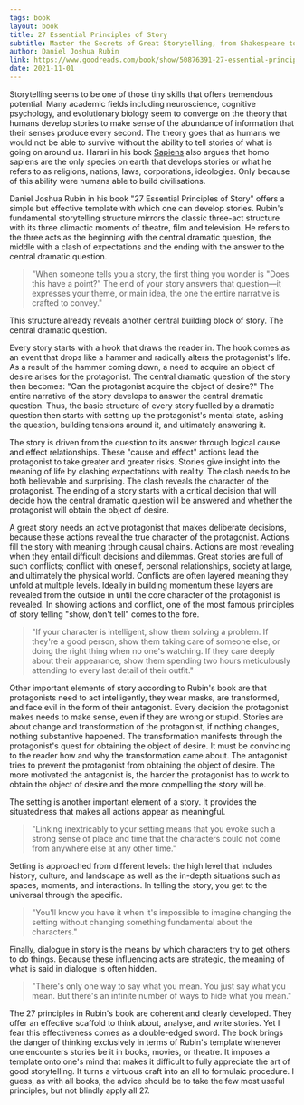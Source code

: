 ```yaml
---
tags: book
layout: book
title: 27 Essential Principles of Story
subtitle: Master the Secrets of Great Storytelling, from Shakespeare to South Park
author: Daniel Joshua Rubin
link: https://www.goodreads.com/book/show/50876391-27-essential-principles-of-story
date: 2021-11-01
---
```


Storytelling seems to be one of those tiny skills that offers tremendous potential.
Many academic fields including neuroscience, cognitive psychology, and evolutionary biology seem to converge on the theory that humans develop stories to make sense of the abundance of information that their senses produce every second.
The theory goes that as humans we would not be able to survive without the ability to tell stories of what is going on around us.
Harari in his book [Sapiens](../sapiens) also argues that homo sapiens are the only species on earth that develops stories or what he refers to as religions, nations, laws, corporations, ideologies.
Only because of this ability were humans able to build civilisations.

Daniel Joshua Rubin in his book "27 Essential Principles of Story" offers a simple but effective template with which one can develop stories.
Rubin's fundamental storytelling structure mirrors the classic three-act structure with its three climactic moments of theatre, film and television.
He refers to the three acts as the beginning with the central dramatic question, the middle with a clash of expectations and the ending with the answer to the central dramatic question.

> "When someone tells you a story, the first thing you wonder is "Does this have a point?" The end of your story answers that question—it expresses your theme, or main idea, the one the entire narrative is crafted to convey."

This structure already reveals another central building block of story.
The central dramatic question.

Every story starts with a hook that draws the reader in.
The hook comes as an event that drops like a hammer and radically alters the protagonist's life.
As a result of the hammer coming down, a need to acquire an object of desire arises for the protagonist.
The central dramatic question of the story then becomes: "Can the protagonist acquire the object of desire?"
The entire narrative of the story develops to answer the central dramatic question.
Thus, the basic structure of every story fuelled by a dramatic question then starts with setting up the protagonist's mental state, asking the question, building tensions around it, and ultimately answering it.

The story is driven from the question to its answer through logical cause and effect relationships.
These "cause and effect" actions lead the protagonist to take greater and greater risks.
Stories give insight into the meaning of life by clashing expectations with reality.
The clash needs to be both believable and surprising.
The clash reveals the character of the protagonist.
The ending of a story starts with a critical decision that will decide how the central dramatic question will be answered and whether the protagonist will obtain the object of desire.

A great story needs an active protagonist that makes deliberate decisions, because these actions reveal the true character of the protagonist.
Actions fill the story with meaning through causal chains.
Actions are most revealing when they entail difficult decisions and dilemmas.
Great stories are full of such conflicts; conflict with oneself, personal relationships, society at large, and ultimately the physical world.
Conflicts are often layered meaning they unfold at multiple levels.
Ideally in building momentum these layers are revealed from the outside in until the core character of the protagonist is revealed.
In showing actions and conflict, one of the most famous principles of story telling "show, don't tell" comes to the fore.

> "If your character is intelligent, show them solving a problem. If they're a good person, show them taking care of someone else, or doing the right thing when no one's watching. If they care deeply about their appearance, show them spending two hours meticulously attending to every last detail of their outfit."

Other important elements of story according to Rubin's book are that protagonists need to act intelligently, they wear masks, are transformed, and face evil in the form of their antagonist.
Every decision the protagonist makes needs to make sense, even if they are wrong or stupid.
Stories are about change and transformation of the protagonist, if nothing changes, nothing substantive happened.
The transformation manifests through the protagonist's quest for obtaining the object of desire.
It must be convincing to the reader how and why the transformation came about.
The antagonist tries to prevent the protagonist from obtaining the object of desire.
The more motivated the antagonist is, the harder the protagonist has to work to obtain the object of desire and the more compelling the story will be.

The setting is another important element of a story.
It provides the situatedness that makes all actions appear as meaningful.

> "Linking inextricably to your setting means that you evoke such a strong sense of place and time that the characters could not come from anywhere else at any other time."

Setting is approached from different levels: the high level that includes history, culture, and landscape as well as the in-depth situations such as spaces, moments, and interactions.
In telling the story, you get to the universal through the specific.

> "You'll know you have it when it's impossible to imagine changing the setting without changing something fundamental about the characters."

Finally, dialogue in story is the means by which characters try to get others to do things.
Because these influencing acts are strategic, the meaning of what is said in dialogue is often hidden.

> "There's only one way to say what you mean. You just say what you mean. But there's an infinite number of ways to hide what you mean."

The 27 principles in Rubin's book are coherent and clearly developed.
They offer an effective scaffold to think about, analyse, and write stories.
Yet I fear this effectiveness comes as a double-edged sword.
The book brings the danger of thinking exclusively in terms of Rubin's template whenever one encounters stories be it in books, movies, or theatre.
It imposes a template onto one's mind that makes it difficult to fully appreciate the art of good storytelling.
It turns a virtuous craft into an all to formulaic procedure.
I guess, as with all books, the advice should be to take the few most useful principles, but not blindly apply all 27.